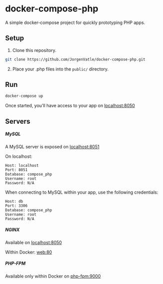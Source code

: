 # docker-compose-php
A simple docker-compose project for quickly prototyping PHP apps.

## Setup
1. Clone this repository.
```sh
git clone https://github.com/JorgenVatle/docker-compose-php.git
```

2. Place your .php files into the `public/` directory.

## Run
```sh
docker-compose up
```

Once started, you'll have access to your app on [localhost:8050](http://localhost:8050)

## Servers

##### MySQL
A MySQL server is exposed on [localhost:8051](mysql://localhost:8051)

On localhost:
```text
Host: localhost
Port: 8051
Database: compose_php
Username: root
Password: N/A
```

When connecting to MySQL within your app, use the following credentials:
```text
Host: db
Port: 3306
Database: compose_php
Username: root
Password: N/A
```

##### NGINX
Available on [localhost:8050](http://localhost:8050)

Within Docker: [web:80](http://web:80)

##### PHP-FPM
Available only within Docker on [php-fpm:9000](#)